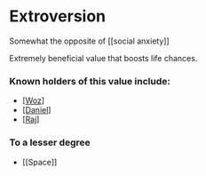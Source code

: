 # Extroversion

Somewhat the opposite of [[social anxiety]]

Extremely beneficial value that boosts life chances.

### Known holders of this value include:
- [[Woz]]
- [[Daniel]]
- [[Raj]]

### To a lesser degree 
- [[Space]]

[//begin]: # "Autogenerated link references for markdown compatibility"
[Woz]: Woz "Woz"
[Daniel]: Daniel "Daniel"
[Raj]: Raj "Raj"
[//end]: # "Autogenerated link references"